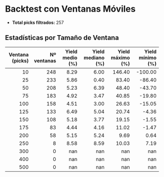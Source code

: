 # Backtest con Ventanas Móviles

- **Total picks filtrados:** 257

## Estadísticas por Tamaño de Ventana

| Ventana (picks) | Nº ventanas | Yield medio (%) | Yield mediano (%) | Yield máximo (%) | Yield mínimo (%) |
|---------------:|------------:|----------------:|------------------:|-----------------:|-----------------:|
|              10 |          248 |            8.29 |              6.00 |          146.40 |         -100.00 |
|              25 |          233 |            5.86 |              0.40 |           83.40 |          -86.40 |
|              50 |          208 |            5.23 |              6.39 |           48.40 |          -43.70 |
|              75 |          183 |            4.92 |              3.47 |           40.85 |          -19.80 |
|             100 |          158 |            4.51 |              3.00 |           26.63 |          -15.05 |
|             125 |          133 |            6.49 |              5.04 |           20.74 |           -4.36 |
|             150 |          108 |            5.18 |              3.77 |           19.15 |           -1.55 |
|             175 |           83 |            4.44 |              4.16 |           11.02 |           -1.47 |
|             200 |           58 |            5.15 |              5.24 |            9.69 |            0.64 |
|             250 |            8 |            8.58 |              8.59 |           10.03 |            7.19 |
|             300 |            0 |             nan |               nan |             nan |             nan |
|             400 |            0 |             nan |               nan |             nan |             nan |
|             500 |            0 |             nan |               nan |             nan |             nan |